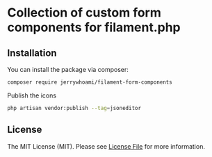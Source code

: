 # Collection of custom form components for filament.php

## Installation

You can install the package via composer:

```bash
composer require jerrywhoami/filament-form-components
```

Publish the icons

```bash
php artisan vendor:publish --tag=jsoneditor
```

## License

The MIT License (MIT). Please see [License File](LICENSE) for more information.
